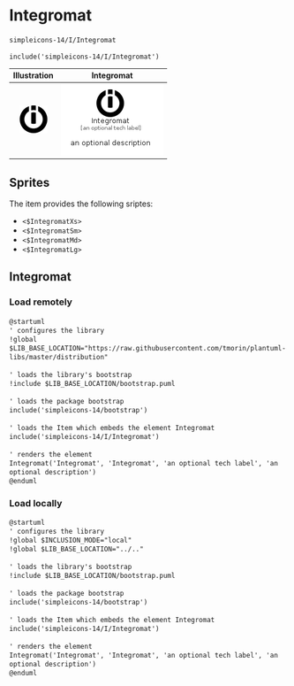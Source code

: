 # Integromat


```text
simpleicons-14/I/Integromat
```

```text
include('simpleicons-14/I/Integromat')
```



| Illustration | Integromat |
| :---: | :---: |
| ![illustration for Illustration](../../simpleicons-14/I/Integromat.png) | ![illustration for Integromat](../../simpleicons-14/I/Integromat.Local.png) |



## Sprites
The item provides the following sriptes:

- `<$IntegromatXs>`
- `<$IntegromatSm>`
- `<$IntegromatMd>`
- `<$IntegromatLg>`





## Integromat

### Load remotely
```plantuml
@startuml
' configures the library
!global $LIB_BASE_LOCATION="https://raw.githubusercontent.com/tmorin/plantuml-libs/master/distribution"

' loads the library's bootstrap
!include $LIB_BASE_LOCATION/bootstrap.puml

' loads the package bootstrap
include('simpleicons-14/bootstrap')

' loads the Item which embeds the element Integromat
include('simpleicons-14/I/Integromat')

' renders the element
Integromat('Integromat', 'Integromat', 'an optional tech label', 'an optional description')
@enduml
```

### Load locally
```plantuml
@startuml
' configures the library
!global $INCLUSION_MODE="local"
!global $LIB_BASE_LOCATION="../.."

' loads the library's bootstrap
!include $LIB_BASE_LOCATION/bootstrap.puml

' loads the package bootstrap
include('simpleicons-14/bootstrap')

' loads the Item which embeds the element Integromat
include('simpleicons-14/I/Integromat')

' renders the element
Integromat('Integromat', 'Integromat', 'an optional tech label', 'an optional description')
@enduml
```

